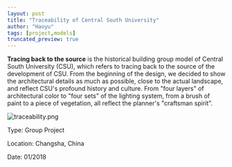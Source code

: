 ```yaml
---
layout: post
title: "Traceability of Central South University"
author: "Haoyu"
tags: [project,models]
truncated_preview: true
---
```


**Tracing back to the source** is the historical building group model of Central South University (CSU), which refers to tracing back to the source of the development of CSU. From the beginning of the design, we decided to show the architectural details as much as possible, close to the actual landscape, and reflect CSU's profound history and culture. From "four layers" of architectural color to "four sets" of the lighting system, from a brush of paint to a piece of vegetation, all reflect the planner's "craftsman spirit".

![traceability.png](https://raw.githubusercontent.com/yohaoyu/image_repo/main/2022/08/18-18-15-07-traceability.png)

Type: Group Project

Location: Changsha, China

Date: 01/2018